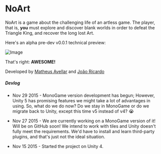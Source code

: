 ﻿# NoArt

NoArt is a game about the challenging life of an artless game. The player, that is, **you** must explore and discover blank worlds in order to defeat the Triangle King, and recover the long lost Art.

Here's an alpha pre-dev v0.0.1 technical preview:

![Image](http://i.imgur.com/mBp2L23.png)

That's right: **AWESOME!**


Developed by [Matheus Avellar](http://m.avellar.ml/) and [João Ricardo](https://github.com/jrflga)



##### Devlog


* Nov 29 2015 - MonoGame version development has begun; However, Unity 5 has promising features we might take a lot of advantages in using.
So, what do we do now? Do we stay in MonoGame or do we migrate back to Unity, except this time v5 instead of v4? :sob:


* Nov 27 2015 - We are currently working on a MonoGame version of it! Will be on GitHub soon!
We intend to work with tiles and Unity doesn't fully meet the requirements. We'd have to install and learn third-party plugins, and that's just not the ideal situation.


* Nov 15 2015 - Started the project on Unity 4.
